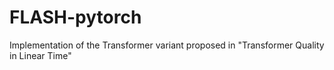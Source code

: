 # FLASH-pytorch
Implementation of the Transformer variant proposed in "Transformer Quality in Linear Time"
